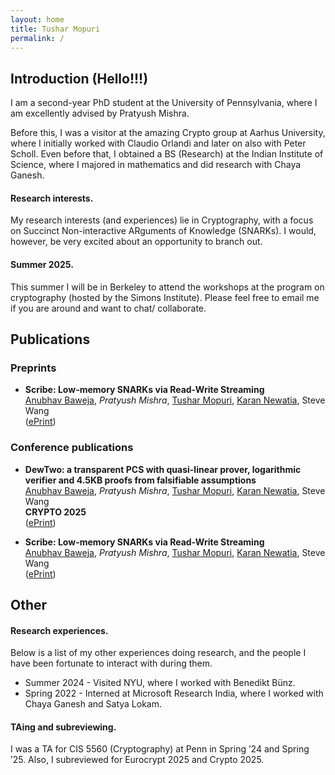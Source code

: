 ```yaml
---
layout: home
title: Tushar Mopuri
permalink: /
---
```


## Introduction (Hello!!!)

I am a second-year PhD student at the University of Pennsylvania, where I am excellently advised by Pratyush Mishra. 

Before this, I was a visitor at the amazing Crypto group at Aarhus University, where I initially worked with Claudio Orlandi and later on also with Peter Scholl. Even before that, I obtained a BS (Research) at the Indian Institute of Science, where I majored in mathematics and did research with Chaya Ganesh.

#### Research interests.
My research interests (and experiences) lie in Cryptography, with a focus on Succinct Non-interactive ARguments of Knowledge (SNARKs). I would, however, be very excited about an opportunity to branch out.

#### Summer 2025.
This summer I will be in Berkeley to attend the workshops at the program on cryptography (hosted by the Simons Institute). Please feel free to email me if you are around and want to chat/ collaborate.

## Publications

### Preprints

* **Scribe: Low-memory SNARKs via Read-Write Streaming**\
[Anubhav Baweja](https://www.linkedin.com/in/abaweja64), _Pratyush Mishra_, [Tushar Mopuri](https://in.linkedin.com/in/tushar-mopuri-41a81017b), [Karan Newatia](https://karannewatia.github.io/), Steve Wang\
([ePrint](https://eprint.iacr.org/2024/1970))

### Conference publications

* **DewTwo: a transparent PCS with quasi-linear prover, logarithmic verifier and 4.5KB proofs from falsifiable assumptions**\
[Anubhav Baweja](https://www.linkedin.com/in/abaweja64), _Pratyush Mishra_, [Tushar Mopuri](https://in.linkedin.com/in/tushar-mopuri-41a81017b), [Karan Newatia](https://karannewatia.github.io/), Steve Wang\
**CRYPTO 2025**\
([ePrint](https://eprint.iacr.org/2024/1970))

* **Scribe: Low-memory SNARKs via Read-Write Streaming**\
[Anubhav Baweja](https://www.linkedin.com/in/abaweja64), _Pratyush Mishra_, [Tushar Mopuri](https://in.linkedin.com/in/tushar-mopuri-41a81017b), [Karan Newatia](https://karannewatia.github.io/), Steve Wang\
([ePrint](https://eprint.iacr.org/2024/1970))

## Other

#### Research experiences.
Below is a list of my other experiences doing research, and the people I have been fortunate to interact with during them.

* Summer 2024 - Visited NYU, where I worked with Benedikt Bünz.
* Spring 2022 - Interned at Microsoft Research India, where I worked with Chaya Ganesh and Satya Lokam.

#### TAing and subreviewing.
I was a TA for CIS 5560 (Cryptography) at Penn in Spring ’24 and Spring ’25. Also, I subreviewed for Eurocrypt 2025 and Crypto 2025.

